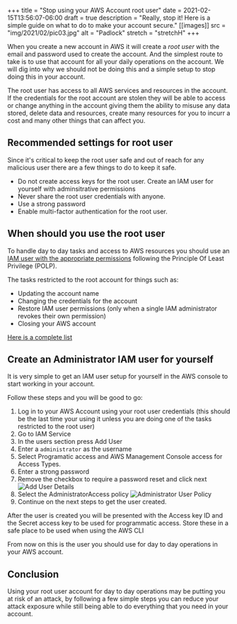 +++
title = "Stop using your AWS Account root user"
date = 2021-02-15T13:56:07-06:00
draft = true
description = "Really, stop it! Here is a simple guide on what to do to make your account secure."
[[images]]
  src = "img/2021/02/pic03.jpg"
  alt = "Padlock"
  stretch = "stretchH"
+++

When you create a new account in AWS it will create a *root user* with the email and password used to create the account. And the simplest route to take is to use that account for all your daily operations on the account. We will dig into why we should not be doing this and a simple setup to stop doing this in your account.

The root user has access to all AWS services and resources in the account. If the credentials for the root account are stolen they will be able to access or change anything in the account giving them the ability to misuse any data stored, delete data and resources, create many resources for you to incurr a cost and many other things that can affect you.

## Recommended settings for root user
Since it's critical to keep the root user safe and out of reach for any malicious user there are a few things to do to keep it safe.

* Do not create access keys for the root user. Create an IAM user for yourself with adminsitrative permissions
* Never share the root user credentials with anyone.
* Use a strong password
* Enable multi-factor authentication for the root user.

## When should you use the root user
To handle day to day tasks and access to AWS resources you should use an [IAM user with the appropriate permissions](https://docs.aws.amazon.com/IAM/latest/UserGuide/best-practices.html#lock-away-credentials) following the Principle Of Least Privilege (POLP).

The tasks restricted to the root account for things such as:
* Updating the account name
* Changing the credentials for the account
* Restore IAM user permissions (only when a single IAM administrator revokes their own permission)
* Closing your AWS account

[Here is a complete list](https://docs.aws.amazon.com/general/latest/gr/root-vs-iam.html#aws_tasks-that-require-root)

## Create an Administrator IAM user for yourself
It is very simple to get an IAM user setup for yourself in the AWS console to start working in your account.

Follow these steps and you will be good to go:

1. Log in to your AWS Account using your root user credentials (this should be the last time your using it unless you are doing one of the tasks restricted to the root user)
2. Go to IAM Service
3. In the users section press Add User
4. Enter a `administrator` as the username
5. Select Programatic access and AWS Management Console access for Access Types.
6. Enter a strong password
7. Remove the checkbox to require a password reset and click next
![Add User Details](/img/2021/02/pic01.jpg)
8. Select the AdministratorAccess policy
![Administrator User Policy](/img/2021/02/pic02.jpg)
9. Continue on the next steps to get the user created.

After the user is created you will be presented with the Access key ID and the Secret access key to be used for programmatic access.
Store these in a safe place to be used when using the AWS CLI

From now on this is the user you should use for day to day operations in your AWS account.

## Conclusion
Using your root user account for day to day operations may be putting you at risk of an attack, by following a few simple steps you can reduce your attack exposure while still being able to do everything that you need in your account.
